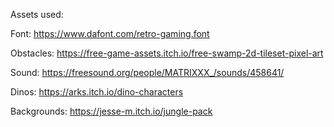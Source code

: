 Assets used:
	
Font: 
	https://www.dafont.com/retro-gaming.font
	
Obstacles:
	https://free-game-assets.itch.io/free-swamp-2d-tileset-pixel-art

Sound: 
	https://freesound.org/people/MATRIXXX_/sounds/458641/
	
Dinos: 
	https://arks.itch.io/dino-characters
	
Backgrounds: 
	https://jesse-m.itch.io/jungle-pack
